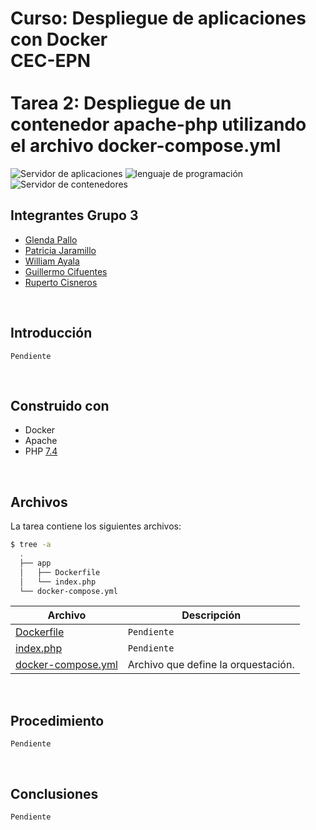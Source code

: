# Curso: Despliegue de aplicaciones con Docker<br/>CEC-EPN<br/><br/>Tarea 2:  Despliegue de un contenedor apache-php utilizando el archivo docker-compose.yml

![Servidor de aplicaciones][appsrv-shield]
![lenguaje de programación][lng-shield]
![Servidor de contenedores][cont-shield]

## Integrantes Grupo 3

- [Glenda Pallo](https://github.com/glendypallo/DespliegueContenedores-Tarea2-GP)
- [Patricia Jaramillo](https://github.com/PatyJaramillo/DespliegueContenedores-Tarea2-PJ)
- [William Ayala](https://github.com/wrayalav/DespliegueContenedores-Tarea2-WA)
- [Guillermo Cifuentes](https://github.com/guillogps/DespliegueContenedores-Tarea2-GC)
- [Ruperto Cisneros](https://github.com/srcisnerosv-star/DespliegueContenedores-Tarea2-RC)

<br/>

## Introducción

`Pendiente`

<br/>

## Construido con

- Docker
- Apache
- PHP [7.4](https://hub.docker.com/_/php)

<br/>

## Archivos

La tarea contiene los siguientes archivos:

```sh
$ tree -a
  .
  ├── app
  │   ├── Dockerfile
  │   └── index.php
  └── docker-compose.yml
```

| Archivo | Descripción |
| ---- | ---- |
| [Dockerfile](app/Dockerfile) | `Pendiente` |
| [index.php](app/index.php) | `Pendiente` |
| [docker-compose.yml](docker-compose.yml) | Archivo que define la orquestación. |

<br/>

## Procedimiento

`Pendiente`

<br/>

## Conclusiones

`Pendiente`

<!-- MARKDOWN LINKS & IMAGES -->
[appsrv-shield]: https://img.shields.io/badge/APP%20SRV-APACHE-blue?style=for-the-badge&logo=apache&logoColor=red
[lng-shield]: https://img.shields.io/badge/APP%20SRV-PHP-9cf?style=for-the-badge&logo=php&logoColor=red
[cont-shield]: https://img.shields.io/badge/CONTAINER-DOCKER-red?style=for-the-badge&logo=docker
